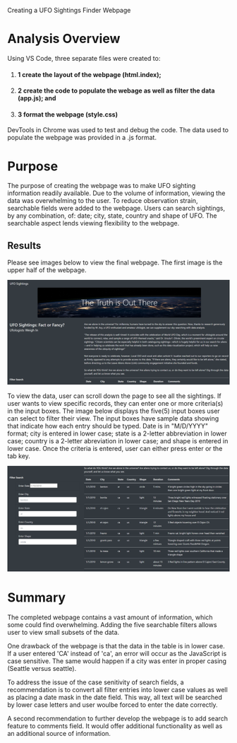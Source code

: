 Creating a UFO Sightings Finder Webpage

# Analysis Overview

Using VS Code, three separate files were created to: 
1. #### 1 create the layout of the webpage (html.index); 
1. #### 2 create the code to populate the webage as well as filter the data (app.js); and 
1. #### 3 format the webpage (style.css)

DevTools in Chrome was used to test and debug the code.  The data used to populate the webpage was provided in a .js format.  


# Purpose 
The purpose of creating the webpage was to make UFO sighting information readily available.  Due to the volume of information, viewing the data was overwhelming to the user.  To reduce observation strain, searchable fields were added to the webpage.  Users can search sightings, by any combination, of: date; city, state, country and shape of UFO.  The searchable aspect lends viewing flexibility to the webpage. 

## Results
Please see images below to view the final webpage.  The first image is the upper half of the webpage.  

![](static/images/UFO1.png)

To view the data, user can scroll down the page to see all the sightings.  If user wants to view specific records, they can enter one or more criteria(s) in the input boxes.  The image below displays the five(5) input boxes user can select to filter their view.  The input boxes have sample data showing that indicate how each entry should be typed.  Date is in "M/D/YYYY" format; city is entered in lower case; state is a 2-letter abbreviation in lower case; country is a 2-letter abreviation in lower case; and shape is entered in lower case.  Once the criteria is entered, user can either press enter or the tab key.

![](static/images/UFO2.png)

# Summary
The completed webpage contains a vast amount of information, which some could find overwhelming.  Adding the five searchable filters allows user to view small subsets of the data.

One drawback of the webpage is that the data in the table is in lower case.  If a user entered 'CA' instead of 'ca', an error will occur as the JavaScript is case sensitive.  The same would happen if a city was enter in proper casing (Seattle versus seattle).  

To address the issue of the case senitivity of search fields, a recommendation is to convert all filter entries into lower case values as well as placing a date mask in the date field.  This way, all text will be searched by lower case letters and user woulbe forced to enter the date correctly.  

A second recommendation to further develop the webpage is to add search feature to comments field.   It would offer additional functionality as well as an additional source of information.  
